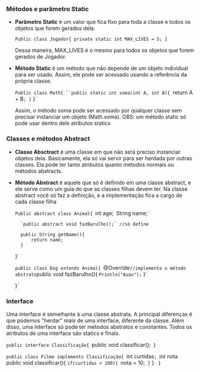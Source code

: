 
### Métodos e parâmetro Static
* **Parâmetro Static** é um valor que fica fixo para toda a classe e todos os objetos que forem gerados dela. 

	`Public class Jogador{
		private static int MAX_LIVES = 5;
	}`

	Dessa maneira, MAX_LIVES é o mesmo para todos os objetos que forem gerados de Jogador.

* **Método Static** é um método que não depende de um objeto individual para ser usado.  Assim, ele pode ser acessado usando a referência da própria classe.

	`Public class Math{
		``public static int soma(int A, int B){
			`return A + B`;
		}`
	}`

	Assim, o método soma pode ser acessado por qualquer classe sem precisar instanciar um objeto (Math.soma). 
		OBS: um método static só pode usar dentro dele atributos statics


### Classes e métodos Abstract

* **Classe Absctract** é uma classe em que não será preciso instanciar objetos dela. Basicamente, ela só vai servir para ser herdada por outras classes. Ela pode ter tanto atributos quanto métodos normais ou métodos abstracts.

* **Método Abstract** é aquele que só é definido em uma classe abstract, e ele serve como um guia do que as classes filhas devem ter. Na classe abstract você só faz a definição, e a implementação fica a cargo de cada classe filha

	`Public abstract class Animal{
		`int age;`
		`String name;`

		`public abstract void fazBarulho();` //só define

		public String getName(){
			return name;
		}
	}`

	`public class Dog extends Animal{
		`@Override` //implementa o método abstrato
		`public void fazBarulho(){
			`Println("Auau");`
		}`
	
	}`


### Interface
Uma interface é semelhante à uma classe abstrata. A principal diferenças
é que podemos "herdar" mais de uma interface, diferente da classe. Além disso, uma interface só pode ter métodos abstratos e constantes. Todos os atributos de uma interface são statics e finals.

`public interface Classificação{
	`public void classificar();`
}`

`public class Filme implements Classificação{
	`int curtidas`;
	`int nota`
	`public void classificar(){
		`if(curtidas > 100){
			`nota = 10;`
		}`
	}
	`
}`